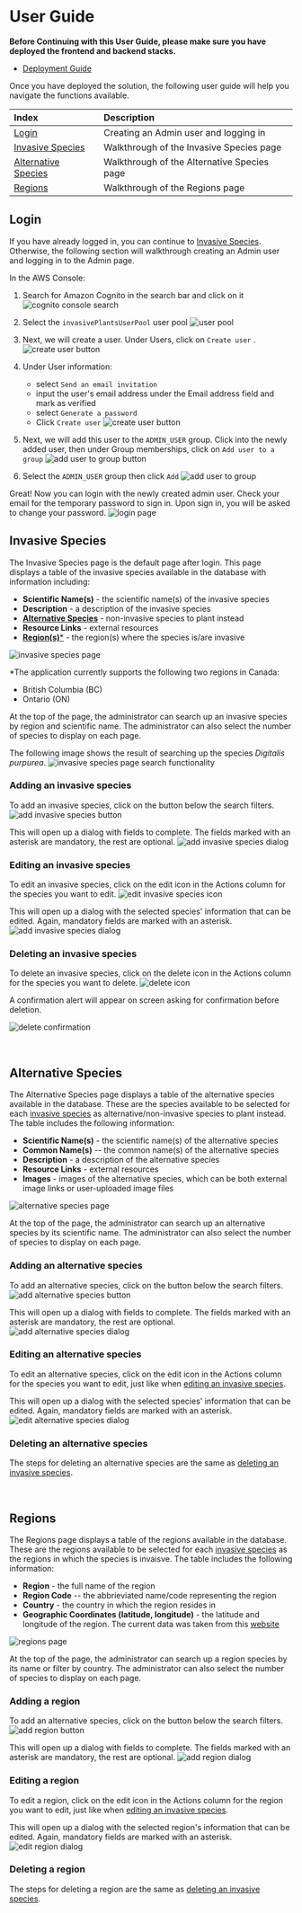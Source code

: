 # User Guide

**Before Continuing with this User Guide, please make sure you have deployed the frontend and backend stacks.**

- [Deployment Guide](./DeploymentGuide.md)

Once you have deployed the solution, the following user guide will help you navigate the functions available.

| Index                              | Description                                                |
| :--------------------------------- | :----------------------------------------------------------|
| [Login](#login) | Creating an Admin user and logging in  |
| [Invasive Species](#invasive-species) | Walkthrough of the Invasive Species page   |
| [Alternative Species](#alternative-species) | Walkthrough of the Alternative Species page   |
| [Regions](#regions)  | Walkthrough of the Regions page |

## Login
If you have already logged in, you can continue to [Invasive Species](#invasive-species). Otherwise, the following section will walkthrough creating an Admin user and logging in to the Admin page.

In the AWS Console:

1. Search for Amazon Cognito in the search bar and click on it
![cognito console search](./images/login/cognito_console.png)

2. Select the ```invasivePlantsUserPool``` user pool
![user pool](./images/login/user_pool.png)

3. Next, we will create a user. Under Users, click on ```Create user``` .
![create user button](./images/login/create_user_button.png)

4. Under User information:
   - select ```Send an email invitation```
   - input the user's email address under the Email address field and mark as verified 
   - select ```Generate a password```
   - Click ```Create user```
![create user button](./images/login/create_user.png)

5. Next, we will add this user to the ```ADMIN_USER``` group. Click into the newly added user, then under Group memberships, click on ```Add user to a group```
![add user to group button](./images/login/add_user_to_group_button.png)

6. Select the ```ADMIN_USER``` group then click ```Add```
![add user to group](./images/login/add_user_to_group.png)

Great! Now you can login with the newly created admin user. Check your email for the temporary password to sign in. Upon sign in, you will be asked to change your password. 
![login page](./images/login/login_page.png)
<br>

## Invasive Species
The Invasive Species page is the default page after login. This page displays a table of the invasive species available in the database with information including:

- **Scientific Name(s)** - the scientific name(s) of the invasive species
- **Description** - a description of the invasive species
- [**Alternative Species**](#alternative-species) - non-invasive species to plant instead
- **Resource Links** - external resources
- [**Region(s)***](#regions)   - the region(s) where the species is/are invasive

![invasive species page](./images/invasive/invasive_species_page.png)

*The application currently supports the following two regions in Canada:
- British Columbia (BC)
- Ontario (ON)
  
At the top of the page, the administrator can search up an invasive species by region and scientific name. The administrator can also select the number of species to display on each page. 

The following image shows the result of searching up the species *Digitalis purpurea*. 
![invasive species page search functionality](./images/invasive/invasive_species_search.png)

### Adding an invasive species
To add an invasive species, click on the button below the search filters. 
![add invasive species button](./images/invasive/add_invasive_button.png)

This will open up a dialog with fields to complete. The fields marked with an asterisk are mandatory, the rest are optional. 
![add invasive species dialog](./images/invasive/add_invasive_species_dialog.png)

### Editing an invasive species
To edit an invasive species, click on the edit icon in the Actions column for the species you want to edit. 
![edit invasive species icon](./images/invasive/edit.png)


This will open up a dialog with the selected species' information that can be edited. Again, mandatory fields are marked with an asterisk.
![add invasive species dialog](./images/invasive/edit_invasive_species_dialog.png)


### Deleting an invasive species
To delete an invasive species, click on the delete icon in the Actions column for the species you want to delete. 
![delete icon](./images/invasive/delete.png)


A confirmation alert will appear on screen asking for confirmation before deletion.

![delete confirmation](./images/invasive/confirm_delete_alert.png)

<br>

## Alternative Species
The Alternative Species page displays a table of the alternative species available in the database. These are the species available to be selected for each [invasive species](#invasive-species) as alternative/non-invasive species to plant instead. The table includes the following information:

- **Scientific Name(s)** - the scientific name(s) of the alternative species
- **Common Name(s)** -- the common name(s) of the alternative species
- **Description** - a description of the alternative species
- **Resource Links** - external resources
- **Images** - images of the alternative species, which can be both external image links or user-uploaded image files

![alternative species page](./images/alternative/alternative_species_page.png)


At the top of the page, the administrator can search up an alternative species by its scientific name. The administrator can also select the number of species to display on each page. 


### Adding an alternative species
To add an alternative species, click on the button below the search filters. 
![add alternative species button](./images/alternative/add_alternative_button.png)

This will open up a dialog with fields to complete. The fields marked with an asterisk are mandatory, the rest are optional. 
![add alternative species dialog](./images/alternative/add_alternative_dialog.png)

### Editing an alternative species
To edit an alternative species, click on the edit icon in the Actions column for the species you want to edit, just like when [editing an invasive species](#editing-an-invasive-species).


This will open up a dialog with the selected species' information that can be edited. Again, mandatory fields are marked with an asterisk.
![edit alternative species dialog](./images/alternative/edit_alternative_dialog.png)


### Deleting an alternative species
The steps for deleting an alternative species are the same as [deleting an invasive species](#deleting-an-invasive-species). 

<br>

## Regions
The Regions page displays a table of the regions available in the database. These are the regions available to be selected for each [invasive species](#invasive-species) as the regions in which the species is invaisve. The table includes the following information:

- **Region** - the full name of the region
- **Region Code** -- the abbrieviated name/code representing the region
- **Country** - the country in which the region resides in
- **Geographic Coordinates (latitude, longitude)** - the latitude and longitude of the region. The current data was taken from this [website](https://www.latlong.net/category/provinces-40-60.html)

![regions page](./images/regions/region_page.png)


At the top of the page, the administrator can search up a region species by its name or filter by country. The administrator can also select the number of species to display on each page. 


### Adding a region
To add an alternative species, click on the button below the search filters. 
![add region button](./images/regions/add_region_button.png)

This will open up a dialog with fields to complete. The fields marked with an asterisk are mandatory, the rest are optional. 
![add region dialog](./images/regions/add_region_dialog.png)

### Editing a region
To edit a region, click on the edit icon in the Actions column for the region you want to edit, just like when [editing an invasive species](#editing-an-invasive-species).


This will open up a dialog with the selected region's information that can be edited. Again, mandatory fields are marked with an asterisk. 
![edit region dialog](./images/regions/edit_region_dialog.png)


### Deleting a region
The steps for deleting a region are the same as [deleting an invasive species](#deleting-an-invasive-species). 